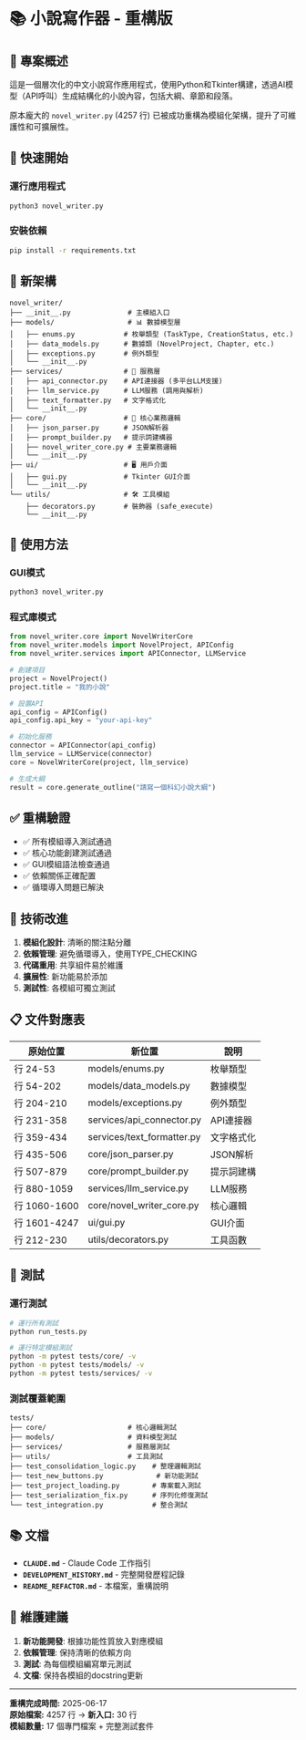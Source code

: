# 📚 小說寫作器 - 重構版

## 📖 專案概述

這是一個層次化的中文小說寫作應用程式，使用Python和Tkinter構建，透過AI模型（API呼叫）生成結構化的小說內容，包括大綱、章節和段落。

原本龐大的 `novel_writer.py` (4257 行) 已被成功重構為模組化架構，提升了可維護性和可擴展性。

## 🚀 快速開始

### 運行應用程式
```bash
python3 novel_writer.py
```

### 安裝依賴
```bash
pip install -r requirements.txt
```

## 📁 新架構

```
novel_writer/
├── __init__.py              # 主模組入口
├── models/                  # 📊 數據模型層
│   ├── enums.py            # 枚舉類型 (TaskType, CreationStatus, etc.)
│   ├── data_models.py      # 數據類 (NovelProject, Chapter, etc.)
│   ├── exceptions.py       # 例外類型
│   └── __init__.py
├── services/               # 🔧 服務層
│   ├── api_connector.py    # API連接器 (多平台LLM支援)
│   ├── llm_service.py      # LLM服務 (調用與解析)
│   ├── text_formatter.py   # 文字格式化
│   └── __init__.py
├── core/                   # 🧠 核心業務邏輯
│   ├── json_parser.py      # JSON解析器
│   ├── prompt_builder.py   # 提示詞建構器
│   ├── novel_writer_core.py # 主要業務邏輯
│   └── __init__.py
├── ui/                     # 🖥️ 用戶介面
│   ├── gui.py              # Tkinter GUI介面
│   └── __init__.py
└── utils/                  # 🛠️ 工具模組
    ├── decorators.py       # 裝飾器 (safe_execute)
    └── __init__.py
```

## 🚀 使用方法

### GUI模式
```bash
python3 novel_writer.py
```

### 程式庫模式
```python
from novel_writer.core import NovelWriterCore
from novel_writer.models import NovelProject, APIConfig
from novel_writer.services import APIConnector, LLMService

# 創建項目
project = NovelProject()
project.title = "我的小說"

# 設置API
api_config = APIConfig()
api_config.api_key = "your-api-key"

# 初始化服務
connector = APIConnector(api_config)
llm_service = LLMService(connector)
core = NovelWriterCore(project, llm_service)

# 生成大綱
result = core.generate_outline("請寫一個科幻小說大綱")
```

## ✅ 重構驗證

- ✅ 所有模組導入測試通過
- ✅ 核心功能創建測試通過  
- ✅ GUI模組語法檢查通過
- ✅ 依賴關係正確配置
- ✅ 循環導入問題已解決

## 🔧 技術改進

1. **模組化設計**: 清晰的關注點分離
2. **依賴管理**: 避免循環導入，使用TYPE_CHECKING
3. **代碼重用**: 共享組件易於維護
4. **擴展性**: 新功能易於添加
5. **測試性**: 各模組可獨立測試

## 📋 文件對應表

| 原始位置 | 新位置 | 說明 |
|---------|--------|------|
| 行 24-53 | models/enums.py | 枚舉類型 |
| 行 54-202 | models/data_models.py | 數據模型 |
| 行 204-210 | models/exceptions.py | 例外類型 |
| 行 231-358 | services/api_connector.py | API連接器 |
| 行 359-434 | services/text_formatter.py | 文字格式化 |
| 行 435-506 | core/json_parser.py | JSON解析 |
| 行 507-879 | core/prompt_builder.py | 提示詞建構 |
| 行 880-1059 | services/llm_service.py | LLM服務 |
| 行 1060-1600 | core/novel_writer_core.py | 核心邏輯 |
| 行 1601-4247 | ui/gui.py | GUI介面 |
| 行 212-230 | utils/decorators.py | 工具函數 |

## 🧪 測試

### 運行測試
```bash
# 運行所有測試
python run_tests.py

# 運行特定模組測試
python -m pytest tests/core/ -v
python -m pytest tests/models/ -v
python -m pytest tests/services/ -v
```

### 測試覆蓋範圍
```
tests/
├── core/                    # 核心邏輯測試
├── models/                  # 資料模型測試
├── services/                # 服務層測試
├── utils/                   # 工具測試
├── test_consolidation_logic.py    # 整理邏輯測試
├── test_new_buttons.py             # 新功能測試
├── test_project_loading.py        # 專案載入測試
├── test_serialization_fix.py      # 序列化修復測試
└── test_integration.py            # 整合測試
```

## 📚 文檔

- **`CLAUDE.md`** - Claude Code 工作指引
- **`DEVELOPMENT_HISTORY.md`** - 完整開發歷程記錄
- **`README_REFACTOR.md`** - 本檔案，重構說明

## 🎯 維護建議

1. **新功能開發**: 根據功能性質放入對應模組
2. **依賴管理**: 保持清晰的依賴方向
3. **測試**: 為每個模組編寫單元測試
4. **文檔**: 保持各模組的docstring更新

---
**重構完成時間:** 2025-06-17  
**原始檔案:** 4257 行 → **新入口:** 30 行  
**模組數量:** 17 個專門檔案 + 完整測試套件